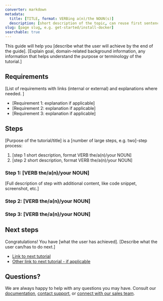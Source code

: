 ```yaml
---
converter: markdown
metadata:
  title: [TITLE, format: VERBing a(n)/the NOUN(s)]
  description: [short description of the topic, can reuse first sentence, max 300 characters]
slug: [page slug, e.g. get-started/install-docker]
searchable: true
---
```


This guide will help you [describe what the user will achieve by the end of the guide]. [Explain goal, domain-related background information, any information that helps understand the purpose or terminology of the tutorial.]

## Requirements

[List of requirements with links (internal or external) and explanations where needed. ]

* [Requirement 1: explanation if applicable]
* [Requirement 2: explanation if applicable]
* [Requirement 3: explanation if applicable]

## Steps

[Purpose of the tutorial/title] is a [number of large steps, e.g. two]-step process:

1.  [step 1 short description, format VERB the/a(n)/your NOUN]
2.  [step 2 short description, format VERB the/a(n)/your NOUN]

### Step 1: [VERB the/a(n)/your NOUN]

[Full description of step with additional content, like code snippet, screenshot, etc.]

### Step 2: [VERB the/a(n)/your NOUN]

### Step 3: [VERB the/a(n)/your NOUN]

## Next steps

Congratulations! You have [what the user has achieved].
[Describe what the user can/has to do next.]

* [Link to next tutorial]()
* [Other link to next tutorial - if applicable]()

## Questions?

We are always happy to help with any questions you may have. Consult our [documentation](), [contact support](), or [connect with our sales team]().
